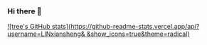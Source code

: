 ### Hi there 👋

<!--
**LINxiansheng/LINxiansheng** is a ✨ _special_ ✨ repository because its `README.md` (this file) appears on your GitHub profile.

Here are some ideas to get you started:

- 🔭 I’m currently working on ...
- 🌱 I’m currently learning ...
- 👯 I’m looking to collaborate on ...
- 🤔 I’m looking for help with ...
- 💬 Ask me about ...
- 📫 How to reach me: ...
- 😄 Pronouns: ...
- ⚡ Fun fact: ...
-->
[![tree's GitHub stats](https://github-readme-stats.vercel.app/api?username=LINxiansheng&
&show_icons=true&theme=radical)](https://github.com/anuraghazra/github-readme-stats)
